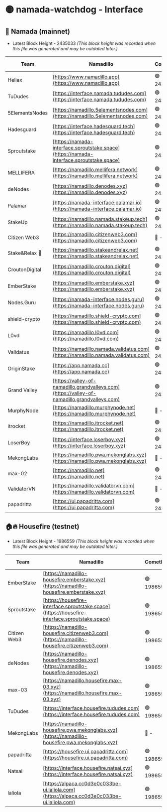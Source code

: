 # 🟡 namada-watchdog - Interface

## 🚀 Namada (mainnet)
- Latest Block Height - 2435033 *(This block height was recorded when this file was generated and may be outdated later.)*

| Team | Namadillo | CometBFT | Indexer | MASP Indexer |
|-|-|-|-|-|
| Heliax | [https://www.namadillo.app](https://www.namadillo.app) | 🟢 2435008 | 🟢 2435008 | 🟢 2435008 |
| TuDudes | [https://interface.namada.tududes.com](https://interface.namada.tududes.com) | 🟢 2435008 | 🟢 2435008 | 🟢 2435008 |
| 5ElementsNodes | [https://namadillo.5elementsnodes.com](https://namadillo.5elementsnodes.com) | 🟢 2435009 | 🟢 2435009 | 🟢 2435010 |
| Hadesguard | [https://interface.hadesguard.tech](https://interface.hadesguard.tech) | 🟢 2435011 | 🟢 2435011 | 🟢 2435010 |
| Sproutstake | [https://namada-interface.sproutstake.space](https://namada-interface.sproutstake.space) | 🟢 2435011 | 🟢 2435011 | 🟢 2435011 |
| MELLIFERA | [https://namadillo.mellifera.network](https://namadillo.mellifera.network) | 🟢 2435012 | 🟢 2435012 | 🟢 2435012 |
| deNodes | [https://namadillo.denodes.xyz](https://namadillo.denodes.xyz) | 🟢 2435013 | 🟢 2435013 | 🟢 2435013 |
| Palamar | [https://namada-interface.palamar.io](https://namada-interface.palamar.io) | 🟢 2435014 | 🟢 2435014 | 🟢 2435014 |
| StakeUp | [https://namadillo.namada.stakeup.tech](https://namadillo.namada.stakeup.tech) | 🟢 2435015 | 🟢 2435014 | 🟢 2435014 |
| Citizen Web3 | [https://namadillo.citizenweb3.com](https://namadillo.citizenweb3.com) | 🔴 - | 🔴 - | 🔴 - |
| Stake&Relax 🦥 | [https://namadillo.stakeandrelax.net](https://namadillo.stakeandrelax.net) | 🟢 2435021 | 🟢 2435020 | 🟢 2435020 |
| CroutonDigital | [https://namadillo.crouton.digital](https://namadillo.crouton.digital) | 🟢 2435021 | 🟢 2435021 | 🟢 2435021 |
| EmberStake | [https://namadillo.emberstake.xyz](https://namadillo.emberstake.xyz) | 🟢 2435022 | 🟢 2435022 | 🟢 2435022 |
| Nodes.Guru | [https://namada-interface.nodes.guru](https://namada-interface.nodes.guru) | 🟢 2435023 | 🟢 2435022 | 🟢 2435022 |
| shield-crypto | [https://namadillo.shield-crypto.com](https://namadillo.shield-crypto.com) | 🟢 2435001 | 🟢 2435000 | 🟢 2434999 |
| L0vd | [https://namadillo.l0vd.com](https://namadillo.l0vd.com) | 🟢 2435024 | 🔴 2422522 | 🟢 2435024 |
| Validatus | [https://namadillo.namada.validatus.com](https://namadillo.namada.validatus.com) | 🟢 2435025 | 🟢 2435025 | 🟢 2435025 |
| OriginStake | [https://app.namada.cc](https://app.namada.cc) | 🟢 2435026 | 🟢 2435026 | 🟢 2435026 |
| Grand Valley | [https://valley-of-namadillo.grandvalleys.com](https://valley-of-namadillo.grandvalleys.com) | 🟢 2435026 | 🟢 2435026 | 🟢 2435026 |
| MurphyNode | [https://namadillo.murphynode.net](https://namadillo.murphynode.net) | 🔴 - | 🔴 - | 🔴 - |
| itrocket | [https://namadillo.itrocket.net](https://namadillo.itrocket.net) | 🟢 2435029 | 🟢 2435029 | 🟢 2435029 |
| LoserBoy | [https://interface.loserboy.xyz](https://interface.loserboy.xyz) | 🟢 2435030 | 🟢 2435030 | 🟢 2435030 |
| MekongLabs | [https://namadillo.pwa.mekonglabs.xyz](https://namadillo.pwa.mekonglabs.xyz) | 🔴 - | 🔴 - | 🔴 - |
| max-02 | [https://namadillo.net](https://namadillo.net) | 🟢 2435031 | 🟢 2435031 | 🟢 2435031 |
| ValidatorVN | [https://namadillo.validatorvn.com](https://namadillo.validatorvn.com) | 🔴 - | 🔴 - | 🔴 - |
| papadritta | [https://ui.papadritta.com](https://ui.papadritta.com) | 🟢 2435033 | 🟢 2435033 | 🟢 2435033 |

## 🏠🔥 Housefire (testnet)
- Latest Block Height - 1986559 *(This block height was recorded when this file was generated and may be outdated later.)*

| Team | Namadillo | CometBFT | Indexer | MASP Indexer |
|-|-|-|-|-|
| EmberStake | [https://namadillo-housefire.emberstake.xyz](https://namadillo-housefire.emberstake.xyz) | 🟢 1986555 | 🟢 1986555 | 🟢 1986555 |
| Sproutstake | [https://housefire-interface.sproutstake.space](https://housefire-interface.sproutstake.space) | 🟢 1986555 | 🟢 1986555 | 🟢 1986555 |
| Citizen Web3 | [https://namadillo-housefire.citizenweb3.com](https://namadillo-housefire.citizenweb3.com) | 🟢 1986556 | 🔴 1887621 | 🟢 1986556 |
| deNodes | [https://namadillo-housefire.denodes.xyz](https://namadillo-housefire.denodes.xyz) | 🟢 1986556 | 🟢 1986556 | 🟢 1986556 |
| max-03 | [https://namadillo.housefire.max-03.xyz](https://namadillo.housefire.max-03.xyz) | 🟢 1986557 | 🟢 1986557 | 🟢 1986557 |
| TuDudes | [https://interface.housefire.tududes.com](https://interface.housefire.tududes.com) | 🟢 1986558 | 🔴 1896505 | 🟢 1986558 |
| MekongLabs | [https://namadillo-housefire.pwa.mekonglabs.xyz](https://namadillo-housefire.pwa.mekonglabs.xyz) | 🔴 - | 🔴 - | 🔴 - |
| papadritta | [https://housefire.ui.papadritta.com](https://housefire.ui.papadritta.com) | 🟢 1986558 | 🔴 1978696 | 🟢 1986558 |
| Natsai | [https://interface.housefire.natsai.xyz](https://interface.housefire.natsai.xyz) | 🟢 1986559 | 🟢 1986559 | 🟢 1986559 |
| laliola | [https://alpaca.cc0d3e0c033be-ui.laliola.com](https://alpaca.cc0d3e0c033be-ui.laliola.com) | 🟢 1986559 | 🟢 1986559 | 🟢 1986559 |

